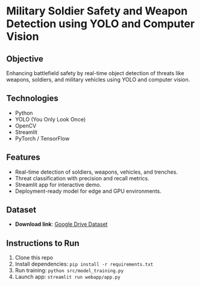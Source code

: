 # Military Soldier Safety and Weapon Detection using YOLO and Computer Vision

## Objective
Enhancing battlefield safety by real-time object detection of threats like weapons, soldiers, and military vehicles using YOLO and computer vision.

## Technologies
- Python
- YOLO (You Only Look Once)
- OpenCV
- Streamlit
- PyTorch / TensorFlow

## Features
- Real-time detection of soldiers, weapons, vehicles, and trenches.
- Threat classification with precision and recall metrics.
- Streamlit app for interactive demo.
- Deployment-ready model for edge and GPU environments.

## Dataset
- **Download link**: [Google Drive Dataset](https://drive.google.com/file/d/1COKHeY4TYfcz-QjBx2qbg5p5h0eVPLPH/view?usp=sharing)

## Instructions to Run
1. Clone this repo
2. Install dependencies: `pip install -r requirements.txt`
3. Run training: `python src/model_training.py`
4. Launch app: `streamlit run webapp/app.py`
